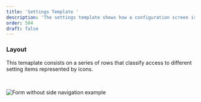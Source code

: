 ```yaml
---
title: 'Settings Template '
description: 'The settings template shows how a configuration screen is displayed using Lexicon patterns'
order: 504
draft: false
---
```


### Layout

This temaplate consists on a series of rows that classify access to different setting items represented by icons.

<br/>

![Form without side navigation example](/images/lexicon/SystemSettings.jpg)
